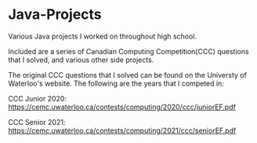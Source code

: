 # Java-Projects

Various Java projects I worked on throughout high school. 

Included are a series of Canadian Computing Competition(CCC) questions that I solved, and various other side projects.

The original CCC questions that I solved can be found on the Universty of Waterloo's website. The following are the years that I competed in:

CCC Junior 2020: https://cemc.uwaterloo.ca/contests/computing/2020/ccc/juniorEF.pdf

CCC Senior 2021: https://cemc.uwaterloo.ca/contests/computing/2021/ccc/seniorEF.pdf